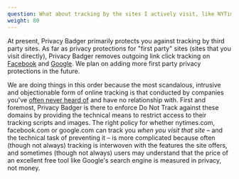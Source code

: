 ```yaml
---
question: What about tracking by the sites I actively visit, like NYTimes.com or Facebook.com?
weight: 80
---
```


At present, Privacy Badger primarily protects you against tracking by third party sites. As far as privacy protections for "first party" sites (sites that you visit directly), Privacy Badger removes outgoing link click tracking on [Facebook](https://www.eff.org/deeplinks/2018/05/privacy-badger-rolls-out-new-ways-fight-facebook-tracking) and [Google](https://www.eff.org/deeplinks/2018/10/privacy-badger-now-fights-more-sneaky-google-tracking). We plan on adding more first party privacy protections in the future.

We are doing things in this order because the most scandalous, intrusive and objectionable form of online tracking is that conducted by companies you've [often never heard of](https://lumapartners.com/content/lumascapes/display-ad-tech-lumascape/) and have no relationship with. First and foremost, Privacy Badger is there to enforce Do Not Track against these domains by providing the technical means to restrict access to their tracking scripts and images. The right policy for whether nytimes.com, facebook.com or google.com can track you _when you visit that site_ – and the technical task of preventing it – is more complicated because often (though not always) tracking is interwoven with the features the site offers, and sometimes (though not always) users may understand that the price of an excellent free tool like Google's search engine is measured in privacy, not money.
